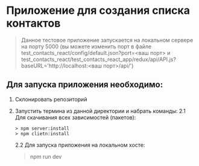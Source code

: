 # Приложение для создания списка контактов

> Данное тестовое приложение запускается на локальном сервере на порту 5000 (вы можете изменить порт в файле test_contacts_react/config/default.json?port=<ваш порт> и test_contacts_react/test_contacts_react_app/redux/api/API.js?baseURL='http://localhost:<ваш порт>/api/')

## Для запуска приложения необходимо:

1.  Склонировать репозиторий
2.  Запустить термина из данной директории и набрать команды:
    2.1 Для скачивания всех зависимостей (пакетов):

        > npm server:install
        > npm clietn:install

    2.2 Для запуска приложения на локальном хосте:

    > npm run dev
